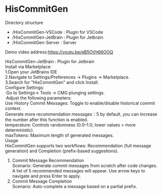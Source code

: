 # HisCommitGen

Directory structure
- /HisCommitGen-VSCode : Plugin for VSCode
- /HisCommitGen-JetBrain : Plugin for Jetbrain
- /HisCommitGen-Server : Server

Demo video address:https://youtu.be/eB5OVh66OOQ

HisCommitGen-JetBrain : Plugin for Jetbrain  
Install via Marketplace:  
1.Open your JetBrains IDE  
2.Navigate to Settings/Preferences → Plugins → Marketplace.  
3.Search for "HisCommitGen" and click Install.  
Configure Settings:  
·Go to Settings→ Tools → CMG plunging settings.  
·Adjust the following parameters:  
  Use History Commit Messages: Toggle to enable/disable historical commit context.  
  Generate more recommendation messages：5 by default, you can increase the number after this function is enabled.  
  temperature: Controls randomness (0.0–1.0; lower values = more deterministic).  
  maxTokens: Maximum length of generated messages.  
Usage  
HisCommitGen supports two workflows: Recommendation (full message generation) and Completion (prefix-based suggestions).  
1. Commit Message Recommendation  
Scenario: Generate commit messages from scratch after code changes.  
A list of 5 recommended messages will appear. Use arrow keys to navigate and press Enter to apply.  
2. Commit Message Completion  
Scenario: Auto-complete a message based on a partial prefix.  
